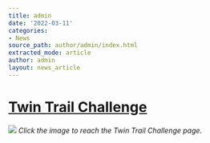 ```yaml
---
title: admin
date: '2022-03-11'
categories:
- News
source_path: author/admin/index.html
extracted_mode: article
author: admin
layout: news_article
---
```

# [Twin Trail Challenge](/news/twin-trail-challenge/)


[![](/assets/images/2022/03/Twin-Trail-banner-1024x999.jpg)](twin-trail-challenge/)
_Click the image to reach the Twin Trail Challenge page._
